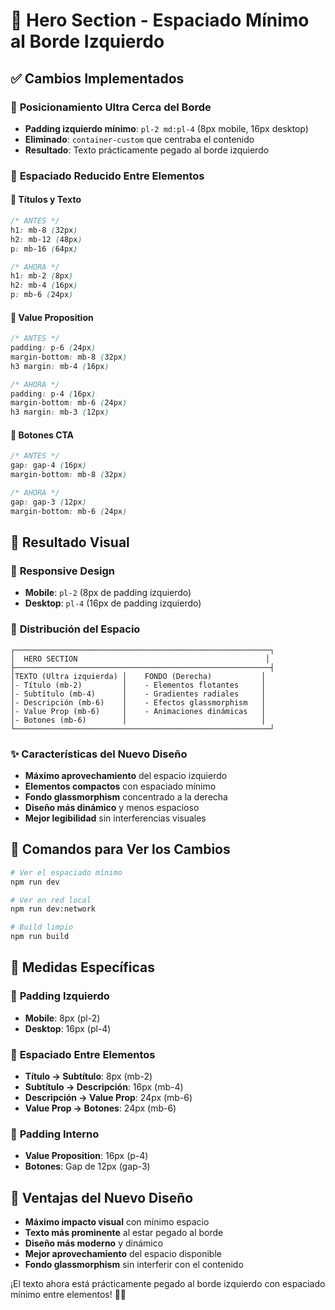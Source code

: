 # 🎨 Hero Section - Espaciado Mínimo al Borde Izquierdo

## ✅ **Cambios Implementados**

### 📍 **Posicionamiento Ultra Cerca del Borde**
- **Padding izquierdo mínimo**: `pl-2 md:pl-4` (8px mobile, 16px desktop)
- **Eliminado**: `container-custom` que centraba el contenido
- **Resultado**: Texto prácticamente pegado al borde izquierdo

### 📏 **Espaciado Reducido Entre Elementos**

#### 🎯 **Títulos y Texto**
```css
/* ANTES */
h1: mb-8 (32px)
h2: mb-12 (48px)  
p: mb-16 (64px)

/* AHORA */
h1: mb-2 (8px)
h2: mb-4 (16px)
p: mb-6 (24px)
```

#### 🎯 **Value Proposition**
```css
/* ANTES */
padding: p-6 (24px)
margin-bottom: mb-8 (32px)
h3 margin: mb-4 (16px)

/* AHORA */
padding: p-4 (16px)
margin-bottom: mb-6 (24px)
h3 margin: mb-3 (12px)
```

#### 🎯 **Botones CTA**
```css
/* ANTES */
gap: gap-4 (16px)
margin-bottom: mb-8 (32px)

/* AHORA */
gap: gap-3 (12px)
margin-bottom: mb-6 (24px)
```

## 🎯 **Resultado Visual**

### 📱 **Responsive Design**
- **Mobile**: `pl-2` (8px de padding izquierdo)
- **Desktop**: `pl-4` (16px de padding izquierdo)

### 🎨 **Distribución del Espacio**
```
┌─────────────────────────────────────────────────────────┐
│  HERO SECTION                                          │
├─────────────────────────────────────────────────────────┤
│TEXTO (Ultra izquierda) │    FONDO (Derecha)           │
│- Título (mb-2)         │    - Elementos flotantes     │
│- Subtítulo (mb-4)      │    - Gradientes radiales     │
│- Descripción (mb-6)    │    - Efectos glassmorphism   │
│- Value Prop (mb-6)     │    - Animaciones dinámicas   │
│- Botones (mb-6)        │                              │
└─────────────────────────────────────────────────────────┘
```

### ✨ **Características del Nuevo Diseño**
- **Máximo aprovechamiento** del espacio izquierdo
- **Elementos compactos** con espaciado mínimo
- **Fondo glassmorphism** concentrado a la derecha
- **Diseño más dinámico** y menos espacioso
- **Mejor legibilidad** sin interferencias visuales

## 🚀 **Comandos para Ver los Cambios**

```bash
# Ver el espaciado mínimo
npm run dev

# Ver en red local
npm run dev:network

# Build limpio
npm run build
```

## 📐 **Medidas Específicas**

### 📏 **Padding Izquierdo**
- **Mobile**: 8px (pl-2)
- **Desktop**: 16px (pl-4)

### 📏 **Espaciado Entre Elementos**
- **Título → Subtítulo**: 8px (mb-2)
- **Subtítulo → Descripción**: 16px (mb-4)
- **Descripción → Value Prop**: 24px (mb-6)
- **Value Prop → Botones**: 24px (mb-6)

### 📏 **Padding Interno**
- **Value Proposition**: 16px (p-4)
- **Botones**: Gap de 12px (gap-3)

## 🎨 **Ventajas del Nuevo Diseño**
- **Máximo impacto visual** con mínimo espacio
- **Texto más prominente** al estar pegado al borde
- **Diseño más moderno** y dinámico
- **Mejor aprovechamiento** del espacio disponible
- **Fondo glassmorphism** sin interferir con el contenido

¡El texto ahora está prácticamente pegado al borde izquierdo con espaciado mínimo entre elementos! 🎨✨


